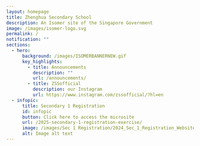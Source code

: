 ```yaml
---
layout: homepage
title: Zhenghua Secondary School
description: An Isomer site of the Singapore Government
image: /images/isomer-logo.svg
permalink: /
notification: ""
sections:
  - hero:
      background: /images/ISOMERBANNERNEW.gif
      key_highlights:
        - title: Announcements
          description: ""
          url: /announcements/
        - title: ZSSofficial
          description: our Instagram
          url: https://www.instagram.com/zssofficial/?hl=en
  - infopic:
      title: Secondary 1 Registration
      id: infopic
      button: Click here to access the microsite
      url: /2025-secondary-1-registration-exercise/
      image: /images/Sec 1 Registration/2024_Sec_1_Registration_Website_Final.jpg
      alt: Image alt text
---
```

